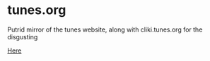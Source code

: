 # tunes.org

Putrid mirror of the tunes website, along with cliki.tunes.org for the disgusting

[Here](https://elijah-team.github.io/tunes.org/)

